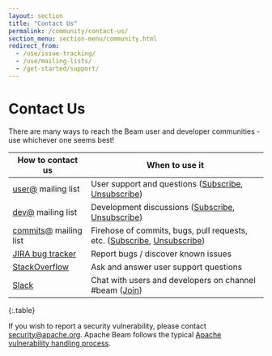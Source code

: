 ```yaml
---
layout: section
title: "Contact Us"
permalink: /community/contact-us/
section_menu: section-menu/community.html
redirect_from:
  - /use/issue-tracking/
  - /use/mailing-lists/
  - /get-started/support/
---
```

<!--
Licensed under the Apache License, Version 2.0 (the "License");
you may not use this file except in compliance with the License.
You may obtain a copy of the License at

http://www.apache.org/licenses/LICENSE-2.0

Unless required by applicable law or agreed to in writing, software
distributed under the License is distributed on an "AS IS" BASIS,
WITHOUT WARRANTIES OR CONDITIONS OF ANY KIND, either express or implied.
See the License for the specific language governing permissions and
limitations under the License.
-->

# Contact Us

There are many ways to reach the Beam user and developer communities - use
whichever one seems best!

| How to contact us | When to use it |
| ----------------- | ---------------|
| [user@](https://lists.apache.org/list.html?user@beam.apache.org) mailing list | User support and questions ([Subscribe](mailto:user-subscribe@beam.apache.org), [Unsubscribe](mailto:user-unsubscribe@beam.apache.org)) |
| [dev@](https://lists.apache.org/list.html?dev@beam.apache.org) mailing list | Development discussions ([Subscribe](mailto:dev-subscribe@beam.apache.org), [Unsubscribe](mailto:dev-unsubscribe@beam.apache.org)) |
| [commits@](https://lists.apache.org/list.html?commits@beam.apache.org) mailing list | Firehose of commits, bugs, pull requests, etc. ([Subscribe](mailto:commits-subscribe@beam.apache.org), [Unsubscribe](mailto:commits-unsubscribe@beam.apache.org)) |
| [JIRA bug tracker](https://issues.apache.org/jira/browse/BEAM) | Report bugs / discover known issues |
| [StackOverflow](http://stackoverflow.com/questions/tagged/apache-beam) | Ask and answer user support questions |
| [Slack](https://s.apache.org/beam-slack-channel) | Chat with users and developers on channel #beam ([Join](https://s.apache.org/slack-invite)) |
{:.table}

If you wish to report a security vulnerability, please contact [security@apache.org](mailto:security@apache.org). Apache Beam follows the typical [Apache vulnerability handling process](https://apache.org/security/committers.html#vulnerability-handling).

